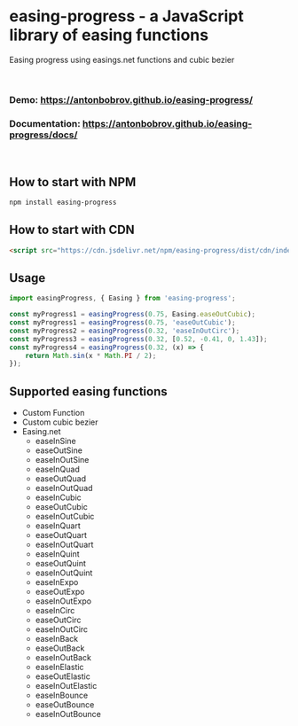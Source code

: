 # easing-progress - a JavaScript library of easing functions

Easing progress using easings.net functions and cubic bezier

<br>

### Demo: https://antonbobrov.github.io/easing-progress/
### Documentation: https://antonbobrov.github.io/easing-progress/docs/

<br>



## How to start with NPM
```sh
npm install easing-progress
```

## How to start with CDN
```html
<script src="https://cdn.jsdelivr.net/npm/easing-progress/dist/cdn/index.min.js"></script>
```

## Usage
```ts
import easingProgress, { Easing } from 'easing-progress';

const myProgress1 = easingProgress(0.75, Easing.easeOutCubic);
const myProgress1 = easingProgress(0.75, 'easeOutCubic');
const myProgress2 = easingProgress(0.32, 'easeInOutCirc');
const myProgress3 = easingProgress(0.32, [0.52, -0.41, 0, 1.43]);
const myProgress4 = easingProgress(0.32, (x) => {
    return Math.sin(x * Math.PI / 2);
});
```

## Supported easing functions
* Custom Function
* Custom cubic bezier
* Easing.net
    * easeInSine
    * easeOutSine
    * easeInOutSine
    * easeInQuad
    * easeOutQuad
    * easeInOutQuad
    * easeInCubic
    * easeOutCubic
    * easeInOutCubic
    * easeInQuart
    * easeOutQuart
    * easeInOutQuart
    * easeInQuint
    * easeOutQuint
    * easeInOutQuint
    * easeInExpo
    * easeOutExpo
    * easeInOutExpo
    * easeInCirc
    * easeOutCirc
    * easeInOutCirc
    * easeInBack
    * easeOutBack
    * easeInOutBack
    * easeInElastic
    * easeOutElastic
    * easeInOutElastic
    * easeInBounce
    * easeOutBounce
    * easeInOutBounce